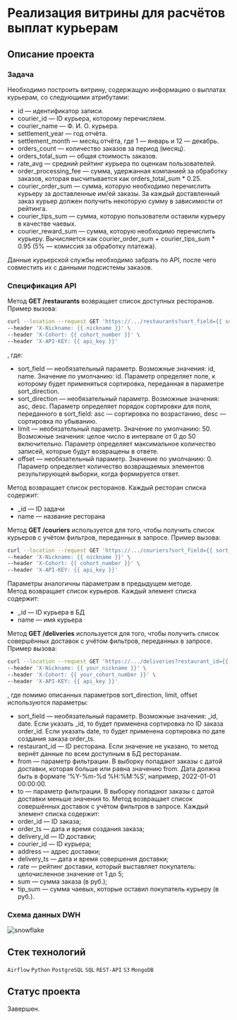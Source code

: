 # Реализация витрины для расчётов выплат курьерам

## Описание проекта

### Задача

Необходимо построить витрину, содержащую информацию о выплатах курьерам, со следующими атрибутами:
- id — идентификатор записи.
- courier_id — ID курьера, которому перечисляем.
- courier_name — Ф. И. О. курьера.
- settlement_year — год отчёта.
- settlement_month — месяц отчёта, где 1 — январь и 12 — декабрь.
- orders_count — количество заказов за период (месяц).
- orders_total_sum — общая стоимость заказов.
- rate_avg — средний рейтинг курьера по оценкам пользователей.
- order_processing_fee — сумма, удержанная компанией за обработку заказов, которая высчитывается как orders_total_sum * 0.25.
- courier_order_sum — сумма, которую необходимо перечислить курьеру за доставленные им/ей заказы. За каждый доставленный заказ курьер должен получить некоторую сумму в зависимости от рейтинга.
- courier_tips_sum — сумма, которую пользователи оставили курьеру в качестве чаевых.
- courier_reward_sum — сумма, которую необходимо перечислить курьеру. Вычисляется как courier_order_sum + courier_tips_sum * 0.95 (5% — комиссия за обработку платежа).

Данные курьерской службы необходимо забрать по API, после чего совместить их с данными подсистемы заказов.

### Спецификация API

Метод **GET /restaurants** возвращает список доступных ресторанов. Пример вызова:
```bash
curl --location --request GET 'https://.../restaurants?sort_field={{ sort_field }}&sort_direction={{ sort_direction }}&limit={{ limit }}&offset={{ offset }}' \
--header 'X-Nickname: {{ nickname }}' \
--header 'X-Cohort: {{ cohort_number }}' \
--header 'X-API-KEY: {{ api_key }}' 
```
, где:
- sort_field — необязательный параметр. Возможные значения: id, name. Значение по умолчанию: id. Параметр определяет поле, к которому будет применяться сортировка, переданная в параметре sort_direction.
- sort_direction — необязательный параметр. Возможные значения: asc, desc. Параметр определяет порядок сортировки для поля, переданного в sort_field: asc — сортировка по возрастанию, desc — сортировка по убыванию.
- limit — необязательный параметр. Значение по умолчанию: 50. Возможные значения: целое число в интервале от 0 до 50 включительно. Параметр определяет максимальное количество записей, которые будут возвращены в ответе.
- offset — необязательный параметр. Значение по умолчанию: 0. Параметр определяет количество возвращаемых элементов результирующей выборки, когда формируется ответ.

Метод возвращает список ресторанов. Каждый ресторан списка содержит:
- _id — ID задачи
- name — название ресторана
  
Метод **GET /couriers** используется для того, чтобы получить список курьеров с учётом фильтров, переданных в запросе. Пример вызова:
```bash
curl --location --request GET 'https://.../couriers?sort_field={{ sort_field }}&sort_direction={{ sort_direction }}&limit={{ limit }}&offset={{ offset }}' \
--header 'X-Nickname: {{ nickname }}' \
--header 'X-Cohort: {{ cohort_number }}' \
--header 'X-API-KEY: {{ api_key }}' 
```
Параметры аналогичны параметрам в предыдущем методе. </br>
Метод возвращает список курьеров. Каждый элемент списка содержит:
- _id — ID курьера в БД
- name — имя курьера

Метод **GET /deliveries** используется для того, чтобы получить список совершённых доставок с учётом фильтров, переданных в запросе. Пример вызова:
```bash
curl --location --request GET 'https://.../deliveries?restaurant_id={{ restaurant_id }}&from={{ from }}&to={{ to }}&sort_field={{ sort_field }}&sort_direction={{ sort_direction }}&limit={{ limit }}&offset={{ limit }}' \
--header 'X-Nickname: {{ your_nickname }}' \
--header 'X-Cohort: {{ your_cohort_number }}' \
--header 'X-API-KEY: {{ api_key }}' 
```
, где помимо описанных параметров sort_direction, limit, offset используются параметры:
- sort_field — необязательный параметр. Возможные значения: _id, date. Если указать _id, то будет применена сортировка по ID заказа order_id. Если указать date, то будет применена сортировка по дате создания заказа order_ts.
- restaurant_id — ID ресторана. Если значение не указано, то метод вернёт данные по всем доступным в БД ресторанам.
- from — параметр фильтрации. В выборку попадают заказы с датой доставки, которая больше или равна значению from. Дата должна быть в формате '%Y-%m-%d %H:%M:%S’, например, 2022-01-01 00:00:00.
- to — параметр фильтрации. В выборку попадают заказы с датой доставки меньше значения to.
Метод возвращает список совершённых доставок с учётом фильтров в запросе. Каждый элемент списка содержит:
- order_id — ID заказа;
- order_ts — дата и время создания заказа;
- delivery_id — ID доставки;
- courier_id — ID курьера;
- address — адрес доставки;
- delivery_ts — дата и время совершения доставки;
- rate — рейтинг доставки, который выставляет покупатель: целочисленное значение от 1 до 5;
- sum — сумма заказа (в руб.);
- tip_sum — сумма чаевых, которые оставил покупатель курьеру (в руб.).

### Схема данных DWH

![snowflake](https://github.com/beslankumykov/portfolio/assets/87646293/d47ee497-5fc0-45bf-830c-cbac865a7bfb)

## Стек технологий

`Airflow` `Python` `PostgreSQL` `SQL` `REST-API` `S3` `MongoDB`

## Статус проекта

Завершен.
